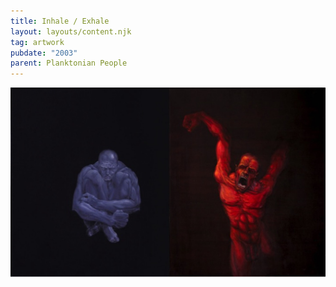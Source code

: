 ```yaml
---
title: Inhale / Exhale
layout: layouts/content.njk
tag: artwork
pubdate: "2003"
parent: Planktonian People
---
```

![Inhale/Exhale, 2003, Oil and acrylic on canvas](/static/img/inhale-exhale-2004-oil-and-acrylic-on-canvas-91-x-152-cm.jpg)
